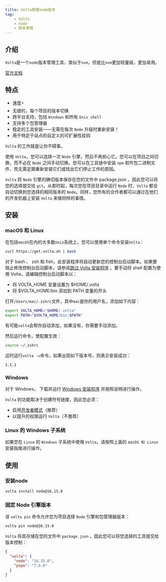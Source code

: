 ```yaml
---
title: Volta管理node版本
tag:
    - Volta
    - node
    - 版本管理
---
```


## 介绍

`Volta`是一个`node`版本管理工具，类似于`nvm`，但是比`nvm`更加轻量级，更加易用。

[官方文档](https://volta.sh/)

## 特点

- 速度⚡
- 无缝的，每个项目的版本切换
- 跨平台支持，包括 `Windows` 和所有 `Unix shell`
- 支持多个包管理器
- 稳定的工具安装——无需在每次 `Node` 升级时重新安装！
- 用于特定于站点的自定义的可扩展性挂钩

`Volta` 的工作就是让你不碍事。

使用 `Volta`，您可以选择一次 `Node` 引擎，然后不再担心它。您可以在项目之间切换，而不必在 `Node` 之间手动切换。您可以在工具链中安装 `npm` 软件包二进制文件，而无需定期重新安装它们或找出它们停止工作的原因。

`Volta` 将 `Node` 引擎的确切版本保存在您的文件中 package.json ，因此您可以将您的选择提交给 `git`。从那时起，每次您在项目目录中运行 `Node` 时，`Volta` 都会自动切换到您选择的相同版本的 `Node`。同样，您所有的合作者都可以通过在他们的开发机器上安装 `Volta` 来做同样的事情。

## 安装

### macOS 和 Linux


在包括`macOS`在内的大多数`Unix`系统上，您可以使用单个命令安装`Volta`：

```bash
curl https://get.volta.sh | bash
```

对于 bash 、 zsh 和 fish，此安装程序将自动更新您的控制台启动脚本。如果要阻止修改控制台启动脚本，请参阅[跳过 Volta 安装程序](https://docs.volta.sh/advanced/installers#skipping-volta-setup) 。要手动将 shell 配置为使用 Volta，请编辑控制台启动脚本以：

- 将 VOLTA_HOME 变量设置为 $HOME/.volta
- 将 $VOLTA_HOME/bin 添加到 PATH 变量的开头

打开`/Users/mac/.zshrc`文件，其中`mac`是你的用户名，添加如下内容：

```bash
export VOLTA_HOME="$HOME/.volta"
export PATH="$VOLTA_HOME/bin:$PATH"
```

有可能`volta`会帮你自动添加，如果没有，你需要手动添加。

然后运行命令，使配置生效：

```bash
source ~/.zshrc
```

这时运行`volta -v`命令，如果出现如下版本号，则表示安装成功：

```bash
1.1.1
```

### Windows

对于 Windows， 下载并运行 [Windows 安装程序](https://github.com/volta-cli/volta/releases/download/v1.1.1/volta-1.1.1-windows-x86_64.msi) 并按照说明进行操作。

`Volta` 的功能取决于创建符号链接，因此您必须：

- 启用[开发者模式](https://learn.microsoft.com/en-us/windows/apps/get-started/enable-your-device-for-development#accessing-settings-for-developers)（推荐）
- 以提升的权限运行 `Volta`（不推荐）

### Linux 的 Windows 子系统

如果您在 `Linux` 的 `Windows` 子系统中使用 `Volta`，请按照上面的 `macOS 和 Linux` 安装指南进行操作。



## 使用

### 安装node

```bash
volta install node@16.15.0
```

### 固定 Node 引擎版本

该 `volta pin` 命令允许您为项目选择 `Node` 引擎和包管理器版本：

```bash
volta pin node@16.15.0
```

`Volta` 将其存储在您的文件中 `package.json` ，因此您可以将您选择的工具提交给版本控制：

```json
{
  "volta": {
    "node": "16.15.0",
    "pnpm": "7.6.0"
  }
}
```